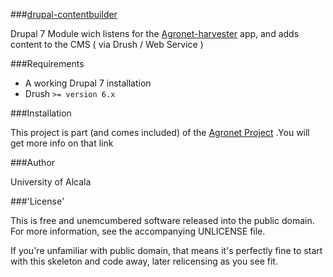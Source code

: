 ###[drupal-contentbuilder](#)

Drupal 7 Module wich listens for the [Agronet-harvester](https://github.com/julianromera/agronet-harvester) app, and adds content to 
the CMS ( via Drush / Web Service ) 

###Requirements

- A working Drupal 7 installation
- Drush ``>= version 6.x``

###Installation


This project is part (and comes included) of the [Agronet Project](https://github.com/julianromera/agronet)
.You will get more info on that link  


###Author  

University of Alcala

###'License'

This is free and unemcumbered software released into the public domain. For more information, see the accompanying UNLICENSE file.

If you're unfamiliar with public domain, that means it's perfectly fine to start with this skeleton and code away, later relicensing as you see fit.

